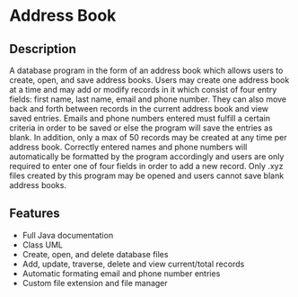 # Address Book

## Description
A database program in the form of an address book which allows users to create, open, and save
address books. Users may create one address book at a time and may add or modify records in it which
consist of four entry fields: first name, last name, email and phone number. They can also move back and 
forth between records in the current address book and view saved entries. Emails and phone numbers entered
must fulfill a certain criteria in order to be saved or else the program will save the entries as blank. 
In addition, only a max of 50 records may be created at any time per address book. Correctly entered
names and phone numbers will automatically be formatted by the program accordingly and users are only
required to enter one of four fields in order to add a new record. Only .xyz files created by this program
may be opened and users cannot save blank address books.

## Features
* Full Java documentation
* Class UML
* Create, open, and delete database files
* Add, update, traverse, delete and view current/total records
* Automatic formating email and phone number entries
* Custom file extension and file manager

